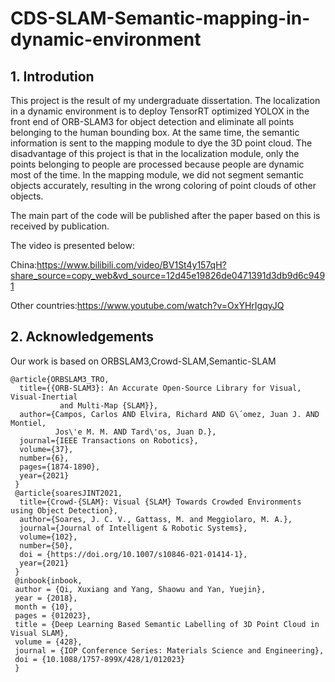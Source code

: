# CDS-SLAM-Semantic-mapping-in-dynamic-environment
## 1. Introdution
This project is the result of my undergraduate dissertation. The localization in a dynamic environment is to deploy TensorRT optimized YOLOX in the front end of ORB-SLAM3 for object detection and eliminate all points belonging to the human bounding box. At the same time, the semantic information is sent to the mapping module to dye the 3D point cloud. The disadvantage of this project is that in the localization module, only the points belonging to people are processed because people are dynamic most of the time. In the mapping module, we did not segment semantic objects accurately, resulting in the wrong coloring of point clouds of other objects.

The main part of the code will be published after the paper based on this is received by publication.

The video is presented below:

China:https://www.bilibili.com/video/BV1St4y157qH?share_source=copy_web&vd_source=12d45e19826de0471391d3db9d6c9491

Other countries:https://www.youtube.com/watch?v=OxYHrIgqyJQ

## 2. Acknowledgements

Our work is based on ORBSLAM3,Crowd-SLAM,Semantic-SLAM
  
    @article{ORBSLAM3_TRO,
      title={{ORB-SLAM3}: An Accurate Open-Source Library for Visual, Visual-Inertial 
               and Multi-Map {SLAM}},
      author={Campos, Carlos AND Elvira, Richard AND G\´omez, Juan J. AND Montiel, 
              Jos\'e M. M. AND Tard\'os, Juan D.},
      journal={IEEE Transactions on Robotics}, 
      volume={37},
      number={6},
      pages={1874-1890},
      year={2021}
     }
     @article{soaresJINT2021,
      title={Crowd-{SLAM}: Visual {SLAM} Towards Crowded Environments using Object Detection},
      author={Soares, J. C. V., Gattass, M. and Meggiolaro, M. A.},
      journal={Journal of Intelligent & Robotic Systems},
      volume={102},
      number={50},
      doi = {https://doi.org/10.1007/s10846-021-01414-1},
      year={2021}
     }
     @inbook{inbook,
     author = {Qi, Xuxiang and Yang, Shaowu and Yan, Yuejin},
     year = {2018},
     month = {10},
     pages = {012023},
     title = {Deep Learning Based Semantic Labelling of 3D Point Cloud in Visual SLAM},
     volume = {428},
     journal = {IOP Conference Series: Materials Science and Engineering},
     doi = {10.1088/1757-899X/428/1/012023}
     }

